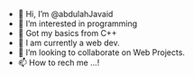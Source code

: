 - 👋 Hi, I’m @abdulahJavaid
- 👀 I’m interested in programming
- 🌱 Got my basics from C++
- 🌱 I am currently a web dev.
- 💞️ I’m looking to collaborate on Web Projects.
- 📫 How to rech me ...!

<!---
abdulahJavaid/abdulahJavaid is a ✨ special ✨ repository because its `README.md` (this file) appears on your GitHub profile.
You can click the Preview link to take a look at your changes.
--->
